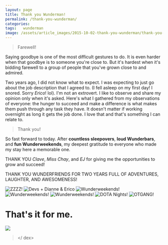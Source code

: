 ```yaml
---
layout: page
title: Thank you Wunderman!
permalink: /thank-you-wunderman/
categories:
tags:	wunderman
image: /assets/article_images/2015-10-02-thank-you-wunderman/thank-you-wunderman.jpg
---
```

> Farewell!

Saying goodbye is one of the most difficult gestures to do. It is even harder when that goodbye is to someone you're close to. But it's hardest when it's bidding farewell to a group of people that you've grown close to and admired.

Two years ago, I did not know what to expect. I was expecting to just go about the job description that I agreed to. (I fell asleep on my first day! I snored. Sorry _Erico_! lol). I'm not an extrovert. I like to observe and share my opinion only when it's asked. Here's what I gathered from my observations of everyone: the hunger to succeed and make a difference is what makes them push through any task they have. It doesn't matter if working overnight as long it gets the job done. I love that and that's something I can relate to.

> Thank you!

So fast forward to today. After __countless sleepovers__, __loud Wunderbars__, and __fun Wunderweekends__, my deepest gratitude to everyone who made my stay here a memorable one.

THANK YOU _Clave_, _Miss Chay_, and _EJ_ for giving me the opportunities to grow and succeed!

THANK YOU WUNDERFRIENDS FOR TWO YEARS FULL OF ADVENTURES, LAUGHTER, AND AWESOMENESS!


![ZZZZ!](/assets/article_images/2015-10-02-thank-you-wunderman/thank-you-wunderman-2.jpg "")
![Devs + Dianne & Erico](/assets/article_images/2015-10-02-thank-you-wunderman/11265473_3553656353139_1193000870636436740_o.jpg "")
![Wunderweekends!](/assets/article_images/2015-10-02-thank-you-wunderman/thank-you-wunderman-3.jpg "")
![Wunderweekends!](/assets/article_images/2015-10-02-thank-you-wunderman/thank-you-wunderman-4.jpg "")
![Wunderweekends!](/assets/article_images/2015-10-02-thank-you-wunderman/thank-you-wunderman-5.jpg "")
![DOTA Nights!](/assets/article_images/2015-10-02-thank-you-wunderman/thank-you-wunderman-7.jpg "")
![OTGANG!](/assets/article_images/2015-10-02-thank-you-wunderman/thank-you-wunderman-8.jpg "")

# That's it for me.

![](/assets/article_images/2015-10-02-thank-you-wunderman/thank-you-wunderman-6.jpg "")

> </ dex>